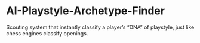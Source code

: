 # AI-Playstyle-Archetype-Finder
Scouting system that instantly classify a player’s “DNA” of playstyle, just like chess engines classify openings.
